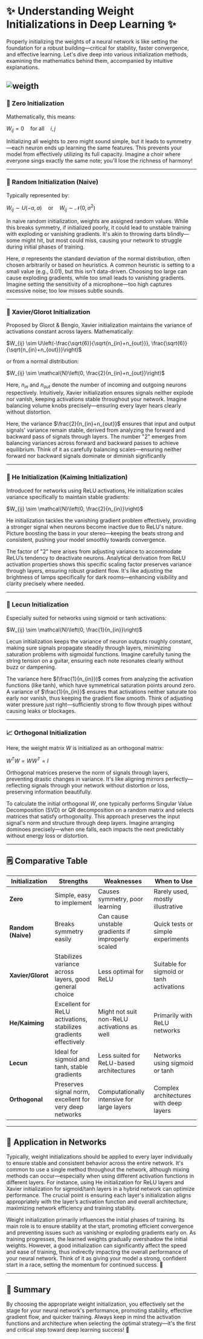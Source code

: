# ✨ Understanding Weight Initializations in Deep Learning ✨

Properly initializing the weights of a neural network is like setting the foundation for a robust building—critical for stability, faster convergence, and effective learning. Let's dive deep into various initialization methods, examining the mathematics behind them, accompanied by intuitive explanations.

![weigth](https://www.researchgate.net/profile/Wadii-Boulila/publication/356922965/figure/fig1/AS:1100132258983941@1639303378723/Weight-initialization-process.ppm)
---

### 🌟 Zero Initialization
Mathematically, this means:

$W_{ij} = 0 \quad \text{for all} \quad i,j$

Initializing all weights to zero might sound simple, but it leads to symmetry—each neuron ends up learning the same features. This prevents your model from effectively utilizing its full capacity. Imagine a choir where everyone sings exactly the same note; you'll lose the richness of harmony!

---

### 🚩 Random Initialization (Naive)
Typically represented by:

$W_{ij} \sim U(-a, a) \quad \text{or} \quad W_{ij} \sim \mathcal{N}(0,\sigma^2)$

In naive random initialization, weights are assigned random values. While this breaks symmetry, if initialized poorly, it could lead to unstable training with exploding or vanishing gradients. It's akin to throwing darts blindly—some might hit, but most could miss, causing your network to struggle during initial phases of training.

Here, $\sigma$ represents the standard deviation of the normal distribution, often chosen arbitrarily or based on heuristics. A common heuristic is setting  to a small value (e.g., 0.01), but this isn't data-driven. Choosing  too large can cause exploding gradients, while too small leads to vanishing gradients. Imagine setting the sensitivity of a microphone—too high captures excessive noise; too low misses subtle sounds.

---

### 📐 Xavier/Glorot Initialization
Proposed by Glorot & Bengio, Xavier initialization maintains the variance of activations constant across layers. Mathematically:

$W_{ij} \sim U\left(-\frac{\sqrt{6}}{\sqrt{n_{in}+n_{out}}}, \frac{\sqrt{6}}{\sqrt{n_{in}+n_{out}}}\right)$

or from a normal distribution:

$W_{ij} \sim \mathcal{N}\left(0, \frac{2}{n_{in}+n_{out}}\right)$

Here, $n_{in}$ and $n_{out}$ denote the number of incoming and outgoing neurons respectively. Intuitively, Xavier initialization ensures signals neither explode nor vanish, keeping activations stable throughout your network. Imagine balancing volume knobs precisely—ensuring every layer hears clearly without distortion.

Here, the variance $\frac{2}{n_{in}+n_{out}}$ ensures that input and output signals' variance remain stable, derived from analyzing the forward and backward pass of signals through layers. The number "2" emerges from balancing variances across forward and backward passes to achieve equilibrium. Think of it as carefully balancing scales—ensuring neither forward nor backward signals dominate or diminish significantly

---

### 🚀 He Initialization (Kaiming Initialization)
Introduced for networks using ReLU activations, He initialization scales variance specifically to maintain stable gradients:

$W_{ij} \sim \mathcal{N}\left(0, \frac{2}{n_{in}}\right)$

He initialization tackles the vanishing gradient problem effectively, providing a stronger signal when neurons become inactive due to ReLU's nature. Picture boosting the bass in your stereo—keeping the beats strong and consistent, pushing your model smoothly towards convergence.

The factor of "2" here arises from adjusting variance to accommodate ReLU’s tendency to deactivate neurons. Analytical derivation from ReLU activation properties shows this specific scaling factor preserves variance through layers, ensuring robust gradient flow. It's like adjusting the brightness of lamps specifically for dark rooms—enhancing visibility and clarity precisely where needed.

---

### 🎯 Lecun Initialization
Especially suited for networks using sigmoid or tanh activations:

$W_{ij} \sim \mathcal{N}\left(0, \frac{1}{n_{in}}\right)$

Lecun initialization keeps the variance of neuron outputs roughly constant, making sure signals propagate steadily through layers, minimizing saturation problems with sigmoidal functions. Imagine carefully tuning the string tension on a guitar, ensuring each note resonates clearly without buzz or dampening.

The variance here $(\frac{1}{n_{in}})$ comes from analyzing the activation functions (like tanh), which have symmetrical saturation points around zero. A variance of $\frac{1}{n_{in}}$  ensures that activations neither saturate too early nor vanish, thus keeping the gradient flow smooth. Think of adjusting water pressure just right—sufficiently strong to flow through pipes without causing leaks or blockages.

---

### 📈 Orthogonal Initialization
Here, the weight matrix $W$ is initialized as an orthogonal matrix:

$W^TW = WW^T = I$

Orthogonal matrices preserve the norm of signals through layers, preventing drastic changes in variance. It's like aligning mirrors perfectly—reflecting signals through your network without distortion or loss, preserving information beautifully.

To calculate the initial orthogonal $W$, one typically performs Singular Value Decomposition (SVD) or QR decomposition on a random matrix and selects matrices that satisfy orthogonality. This approach preserves the input signal's norm and structure through deep layers. Imagine arranging dominoes precisely—when one falls, each impacts the next predictably without energy loss or distortion.

---

## 🗒️ Comparative Table

| Initialization | Strengths | Weaknesses | When to Use |
|----------------|-----------|------------|-------------|
| **Zero**       | Simple, easy to implement | Causes symmetry, poor learning | Rarely used, mostly illustrative |
| **Random (Naive)** | Breaks symmetry easily | Can cause unstable gradients if improperly scaled | Quick tests or simple experiments |
| **Xavier/Glorot** | Stabilizes variance across layers, good general choice | Less optimal for ReLU | Suitable for sigmoid or tanh activations |
| **He/Kaiming** | Excellent for ReLU activations, stabilizes gradients effectively | Might not suit non-ReLU activations as well | Primarily with ReLU networks |
| **Lecun** | Ideal for sigmoid and tanh, stable gradients | Less suited for ReLU-based architectures | Networks using sigmoid or tanh |
| **Orthogonal** | Preserves signal norm, excellent for very deep networks | Computationally intensive for large layers | Complex architectures with deep layers |

---

## 🧩 Application in Networks

Typically, weight initializations should be applied to every layer individually to ensure stable and consistent behavior across the entire network. It's common to use a single method throughout the network, although mixing methods can occur—especially when using different activation functions in different layers. For instance, using He initialization for ReLU layers and Xavier initialization for sigmoid/tanh layers in a hybrid network can optimize performance. The crucial point is ensuring each layer's initialization aligns appropriately with the layer’s activation function and overall architecture, maximizing network efficiency and training stability. 

Weight initialization primarily influences the initial phases of training. Its main role is to ensure stability at the start, promoting efficient convergence and preventing issues such as vanishing or exploding gradients early on. As training progresses, the learned weights gradually overshadow the initial weights. However, a good initialization can significantly affect the speed and ease of training, thus indirectly impacting the overall performance of your neural network. Think of it as giving your model a strong, confident start in a race, setting the momentum for continued success. 🌠

---

## 📌 Summary
By choosing the appropriate weight initialization, you effectively set the stage for your neural network's performance, promoting stability, effective gradient flow, and quicker training. Always keep in mind the activation functions and architecture when selecting the optimal strategy—it's the first and critical step toward deep learning success! 🌠

